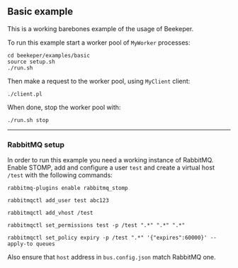 ## Basic example

This is a working barebones example of the usage of Beekeper.


To run this example start a worker pool of `MyWorker` processes:
```
cd beekeper/examples/basic
source setup.sh
./run.sh
```
Then make a request to the worker pool, using `MyClient` client:
```
./client.pl
```
When done, stop the worker pool with:
```
./run.sh stop
```
---

### RabbitMQ setup

In order to run this example you need a working instance of RabbitMQ. Enable STOMP, add and configure a 
user `test` and create a virtual host `/test` with the following commands:

```
rabbitmq-plugins enable rabbitmq_stomp

rabbitmqctl add_user test abc123

rabbitmqctl add_vhost /test

rabbitmqctl set_permissions test -p /test ".*" ".*" ".*"

rabbitmqctl set_policy expiry -p /test ".*" '{"expires":60000}' --apply-to queues
```
Also ensure that `host` address in `bus.config.json` match RabbitMQ one.

